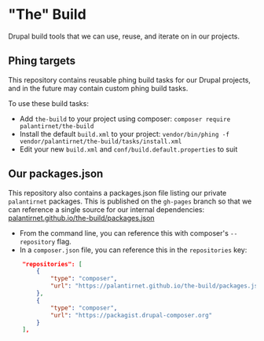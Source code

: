 # "The" Build

Drupal build tools that we can use, reuse, and iterate on in our projects.

## Phing targets

This repository contains reusable phing build tasks for our Drupal projects, and in the future may contain custom phing build tasks.

To use these build tasks:

* Add `the-build` to your project using composer: `composer require palantirnet/the-build`
* Install the default `build.xml` to your project: `vendor/bin/phing -f vendor/palantirnet/the-build/tasks/install.xml`
* Edit your new `build.xml` and `conf/build.default.properties` to suit

## Our packages.json

This repository also contains a packages.json file listing our private `palantirnet` packages. This is published on the `gh-pages` branch so that we can reference a single source for our internal dependencies: [palantirnet.github.io/the-build/packages.json](https://palantirnet.github.io/the-build/packages.json)

* From the command line, you can reference this with composer's `--repository` flag.
* In a `composer.json` file, you can reference this in the `repositories` key:

```json
    "repositories": [
        {
            "type": "composer",
            "url": "https://palantirnet.github.io/the-build/packages.json"
        },
        {
            "type": "composer",
            "url": "https://packagist.drupal-composer.org"
        }
    ],

```
